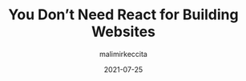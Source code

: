 ---
author: malimirkeccita
date: 2021-07-25
tags:
  - react
  - meta
target_url: https://www.silvestar.codes/articles/you-don-t-need-react-for-building-websites/
title: You Don’t Need React for Building Websites
---